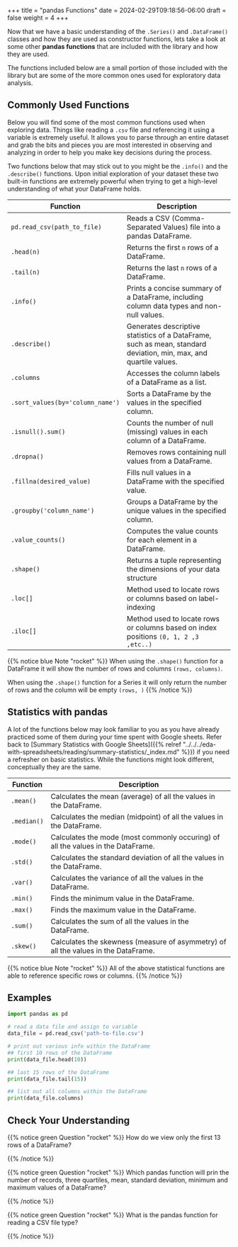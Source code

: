 +++
title = "pandas Functions"
date = 2024-02-29T09:18:56-06:00
draft = false
weight = 4
+++

Now that we have a basic understanding of the `.Series()` and `.DataFrame()` classes and how they are used as constructor functions, lets take a look at some other **pandas functions** that are included with the library and how they are used. 

The functions included below are a small portion of those included with the library but are some of the more common ones used for exploratory data analysis.

## Commonly Used Functions

Below you will find some of the most common functions used when exploring data. Things like reading a `.csv` file and referencing it using a variable is extremely useful. It allows you to parse through an entire dataset and grab the bits and pieces you are most interested in observing and analyzing in order to help you make key decisions during the process.

Two functions below that may stick out to you might be the `.info()` and the `.describe()` functions. Upon initial exploration of your dataset these two built-in functions are extremely powerful when trying to get a high-level understanding of what your DataFrame holds.

| Function | Description |
|-----------|-------------|
| `pd.read_csv(path_to_file)` | Reads a CSV (Comma-Separated Values) file into a pandas DataFrame. |
| `.head(n)` | Returns the first `n` rows of a DataFrame. |
| `.tail(n)` | Returns the last `n` rows of a DataFrame. |
| `.info()` | Prints a concise summary of a DataFrame, including column data types and non-null values. |
| `.describe()` | Generates descriptive statistics of a DataFrame, such as mean, standard deviation, min, max, and quartile values. |
| `.columns` | Accesses the column labels of a DataFrame as a list. |
| `.sort_values(by='column_name')` | Sorts a DataFrame by the values in the specified column. |
| `.isnull().sum()` | Counts the number of null (missing) values in each column of a DataFrame. |
| `.dropna()` | Removes rows containing null values from a DataFrame. |
| `.fillna(desired_value)` | Fills null values in a DataFrame with the specified value. |
| `.groupby('column_name')` | Groups a DataFrame by the unique values in the specified column. |
| `.value_counts()` | Computes the value counts for each element in a DataFrame. |
| `.shape()` | Returns a tuple representing the dimensions of your data structure |
| `.loc[]` | Method used to locate rows or columns based on label-indexing |
| `.iloc[]` | Method used to locate rows or columns based on index positions `(0, 1, 2 ,3 ,etc..)` |

{{% notice blue Note "rocket" %}}
When using the `.shape()` function for a DataFrame it will show the number of rows and columns `(rows, columns)`. 

When using the `.shape()` function for a Series it will only return the number of rows and the column will be empty `(rows, )`
{{% /notice %}}

## Statistics with pandas

A lot of the functions below may look familiar to you as you have already practiced some of them during your time spent with Google sheets. Refer back to [Summary Statistics with Google Sheets]({{% relref "../../../eda-with-spreadsheets/reading/summary-statistics/_index.md" %}}) if you need a refresher on basic statistics. While the functions might look different, conceptually they are the same.

| Function | Description |
|-----------|-------------|
| `.mean()` | Calculates the mean (average) of all the values in the DataFrame. |
| `.median()` | Calculates the median (midpoint) of all the values in the DataFrame. |
| `.mode()` | Calculates the mode (most commonly occuring) of all the values in the DataFrame. |
| `.std()` | Calculates the standard deviation of all the values in the DataFrame. |
| `.var()` | Calculates the variance of all the values in the DataFrame. |
| `.min()` | Finds the minimum value in the DataFrame. |
| `.max()` | Finds the maximum value in the DataFrame. |
| `.sum()` | Calculates the sum of all the values in the DataFrame. |
| `.skew()` | Calculates the skewness (measure of asymmetry) of all the values in the DataFrame. |

{{% notice blue Note "rocket" %}}
All of the above statistical functions are able to reference specific rows or columns.
{{% /notice %}}

## Examples

```python
import pandas as pd

# read a data file and assign to variable
data_file = pd.read_csv('path-to-file.csv')

# print out various info within the DataFrame
## first 10 rows of the DataFrame
print(data_file.head(10))

## last 15 rows of the DataFrame
print(data_file.tail(15))

## list out all columns within the DataFrame
print(data_file.columns)
```

## Check Your Understanding

{{% notice green Question "rocket" %}}
How do we view only the first 13 rows of a DataFrame?

<!-- Solution: .head(13) -->
{{% /notice %}}

{{% notice green Question "rocket" %}}
Which pandas function will prin the number of records, three quartiles, mean, standard deviation, minimum and maximum values of a DataFrame?

<!-- Solution: .describe() -->
{{% /notice %}}

{{% notice green Question "rocket" %}}
What is the pandas function for reading a CSV file type?

<!-- Solution: pd.read_csv(path_to_file) -->
{{% /notice %}}